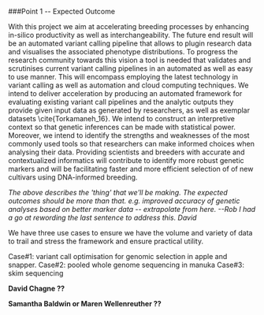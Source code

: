 ###Point 1  -- Expected Outcome


With this project we aim at accelerating breeding processes by enhancing in-silico productivity as well as interchangeability. The future end result will be an automated variant calling pipeline that allows to plugin research data and visualises the associated phenotype distributions. To progress the research community towards this vision a tool is needed that validates and scrutinises current variant calling pipelines in an automated as well as easy to use manner. This will encompass employing the latest technology in variant calling as well as automation and cloud computing techniques. We intend to deliver acceleration by producing an automated framework for evaluating existing variant call pipelines and the analytic outputs they provide given input data as generated by researchers, as well as exemplar datasets \cite{Torkamaneh_16}. We intend to construct an interpretive context so that genetic inferences can be made with statistical power. Moreover, we intend to identify the strengths and weaknesses of the most commonly used tools so that researchers can make informed choices when analysing their data. Providing scientists and breeders with accurate and contextualized informatics will contribute to identify more robust genetic markers and will be facilitating faster and more efficient selection of of new cultivars using DNA-informed breeding.

_The above describes the 'thing' that we'll be making. The expected outcomes should be more than that. e.g. improved accuracy of genetic analyses based on better marker data -- extrapolate from here. --Rob
I had a go at rewording the last sentence to address this. David_

We have three use cases to ensure we have the volume and variety of data to trail and stress the framework and ensure practical utility.

Case#1: variant call optimisation for genomic selection in apple and snapper. 
Case#2: pooled whole genome sequencing in manuka
Case#3: skim sequencing 

**David Chagne ??**

**Samantha Baldwin or Maren Wellenreuther ??**
